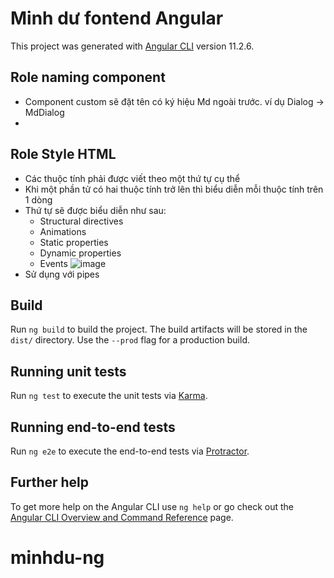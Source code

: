 # Minh dư fontend Angular

This project was generated with [Angular CLI](https://github.com/angular/angular-cli) version 11.2.6.

## Role naming component
- Component custom sẽ đặt tên có ký hiệu Md ngoài trước. ví dụ Dialog -> MdDialog
- 

## Role Style HTML

- Các thuộc tính phải được viết theo một thứ tự cụ thể
- Khi một phần tử có hai thuộc tính trở lên thì biểu diễn mỗi thuộc tính trên 1 dòng
- Thứ tự sẽ được biểu diễn như sau:
  - Structural directives
  - Animations
  - Static properties
  - Dynamic properties
  - Events
![image](https://user-images.githubusercontent.com/48413548/114309346-0ecd0a80-9b11-11eb-84ba-1f923082e0f9.png)
- Sử dụng với pipes



## Build

Run `ng build` to build the project. The build artifacts will be stored in the `dist/` directory. Use the `--prod` flag for a production build.

## Running unit tests

Run `ng test` to execute the unit tests via [Karma](https://karma-runner.github.io).

## Running end-to-end tests

Run `ng e2e` to execute the end-to-end tests via [Protractor](http://www.protractortest.org/).

## Further help

To get more help on the Angular CLI use `ng help` or go check out the [Angular CLI Overview and Command Reference](https://angular.io/cli) page.
# minhdu-ng
